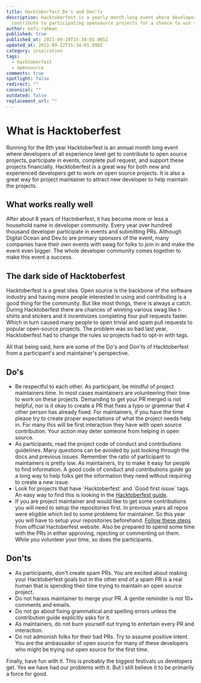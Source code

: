 ```yaml
---
title: Hacktoberfest Do's and Don'ts
description: Hacktoberfest is a yearly month-long event where developers
  contribute to participating opensource projects for a chance to win swag.
author: mofi-rahman
published: true
published_at: 2021-09-28T15:34:01.065Z
updated_at: 2021-09-22T15:34:01.090Z
category: inspiration
tags:
  - hacktoberfest
  - opensource
comments: true
spotlight: false
redirect: ""
canonical: ""
outdated: false
replacement_url: ""
---
```

# What is Hacktoberfest

Running for the 8th year Hacktoberfest is an annual month long event where developers of all experience level get to contribute to open source projects, participate in events, complete pull request, and support these projects financially. Hacktoberfest is a great way for both new and experienced developers get to work on open source projects. It is also a great way for project maintainer to attract new developer to help maintain the projects. 

## What works really well

After about 8 years of Hactoberfest, it has become more or less a household name in developer community. Every year over hundred thousand developer participate in events and submitting PRs. Although Digital Ocean and Dev.to are primary sponsors of the event, many companies have their own events with swag for folks to join in and make the event even bigger. The whole developer community comes together to make this event a success.

## The dark side of Hacktoberfest

Hacktoberfest is a great idea. Open source is the backbone of the software industry and having more people interested in using and contributing is a good thing for the community. But like most things, there is always a catch. During Hacktoberfest there are chances of winning various swag like t-shirts and stickers and it incentivizes completing four pull requests faster. Which in turn caused many people to open trivial and spam pull requests to popular open-source projects. The problem was so bad last year, Hacktoberfest had to change the rules so projects had to opt-in with tags.

All that being said, here are some of the Do's and Don'ts of Hacktoberfest from a participant's and maintainer's perspective.

## Do's

* Be respectful to each other. As participant, be mindful of project maintainers time. In most cases maintainers are volunteering their time to work on these projects. Demanding to get your PR merged is not helpful, nor is it okay to create a PR that fixes a typo or grammar that 4 other person has already fixed. For maintainers, if you have the time please try to create proper expectations of what the project needs help in. For many this will be first interaction they have with open source contribution. Your action may deter someone from helping in open source. 
* As participants, read the project code of conduct and contributions guidelines. Many questions can be avoided by just looking through the docs and previous issues. Remember the ratio of participant to maintainers is pretty low. As maintainers, try to make it easy for people to find information. A good code of conduct and contributions guide go a long way to help folks get the information they need without requiring to create a new issue.
* Look for projects that have \`Hacktoberfest\` and \`Good first issue\` tags. An easy way to find this is looking in the [Hacktoberfest guide](https://hacktoberfest.digitalocean.com/resources/beginners). 
* If you are project maintainer and would like to get some contributions you will need to setup the repositories first. In previous years all repos were eligible which led to some problems for maintainer. So this year you will have to setup your repositories beforehand. [Follow these steps](https://hacktoberfest.digitalocean.com/resources/maintainers) from official Hactoberfest website. Also be prepared to spend some time with the PRs in either approving, rejecting or commenting on them. While you volunteer your time, so does the participants. 

## Don'ts

* As participants, don't create spam PRs. You are excited about making your Hacktoberfest goals but in the other end of a spam PR is a real human that is spending their time trying to maintain an open source project. 
* Do not harass maintainer to merge your PR. A gentle reminder is not 10+ comments and emails. 
* Do not go about fixing grammatical and spelling errors unless the contribution guide explicitly asks for it. 
* As maintainers, do not burn yourself out trying to entertain every PR and interaction. 
* Do not admonish folks for their bad PRs. Try to assume positive intent. You are the ambassador of open source for many of these developers who might be trying out open source for the first time. 

Finally, have fun with it. This is probably the biggest festivals us developers get. Yes we have had our problems with it. But I still believe it to be primarily a force for good.